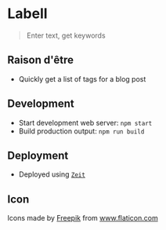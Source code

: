 # Labell

> Enter text, get keywords

## Raison d'être

- Quickly get a list of tags for a blog post

## Development

- Start development web server: `npm start`
- Build production output: `npm run build`

## Deployment

- Deployed using [`Zeit`](https://zeit.co/)

## Icon

<div>Icons made by <a href="https://www.flaticon.com/authors/freepik" title="Freepik">Freepik</a> from <a href="https://www.flaticon.com/" title="Flaticon">www.flaticon.com</a></div>
